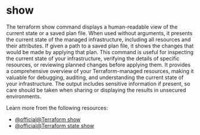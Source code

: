 # show

The terraform show command displays a human-readable view of the current state or a saved plan file. When used without arguments, it presents the current state of the managed infrastructure, including all resources and their attributes. If given a path to a saved plan file, it shows the changes that would be made by applying that plan. This command is useful for inspecting the current state of your infrastructure, verifying the details of specific resources, or reviewing planned changes before applying them. It provides a comprehensive overview of your Terraform-managed resources, making it valuable for debugging, auditing, and understanding the current state of your infrastructure. The output includes sensitive information if present, so care should be taken when sharing or displaying the results in unsecured environments.

Learn more from the following resources:

- [@official@Terraform show](https://developer.hashicorp.com/terraform/cli/commands/show)
- [@official@Terraform state show](https://developer.hashicorp.com/terraform/cli/commands/state/show)